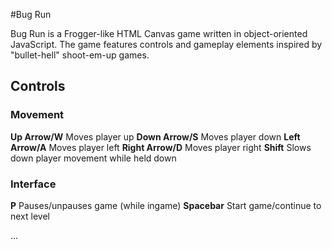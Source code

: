 #Bug Run

Bug Run is a Frogger-like HTML Canvas game written in object-oriented JavaScript. The game features controls and gameplay elements inspired by "bullet-hell" shoot-em-up games.

## Controls

### Movement

**Up Arrow/W** Moves player up
**Down Arrow/S** Moves player down
**Left Arrow/A** Moves player left
**Right Arrow/D** Moves player right
**Shift** Slows down player movement while held down

### Interface

**P** Pauses/unpauses game (while ingame)
**Spacebar** Start game/continue to next level

...